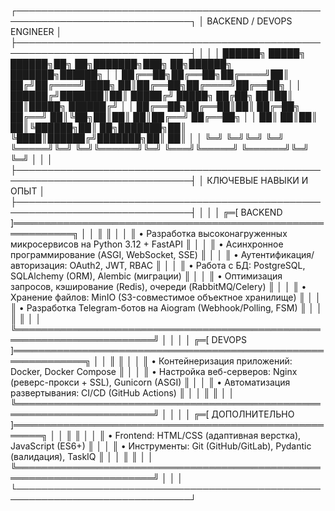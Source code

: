 ┌──────────────────────────────────────────────────────────────────────────────┐
│                          BACKEND / DEVOPS ENGINEER                           │
├──────────────────────────────────────────────────────────────────────────────┤
│                                                                              │
│  ██████╗ █████╗  ██████╗██╗  ██╗███████╗███╗   ██╗██████╗ ███████╗██████╗   │
│  ██╔══██╗██╔══██╗██╔════╝██║ ██╔╝██╔════╝████╗  ██║██╔══██╗██╔════╝██╔══██╗  │
│  ██████╔╝███████║██║     █████╔╝ █████╗  ██╔██╗ ██║██║  ██║█████╗  ██████╔╝  │
│  ██╔══██╗██╔══██║██║     ██╔═██╗ ██╔══╝  ██║╚██╗██║██║  ██║██╔══╝  ██╔══██╗  │
│  ██║  ██║██║  ██║╚██████╗██║  ██╗███████╗██║ ╚████║██████╔╝███████╗██║  ██║  │
│  ╚═╝  ╚═╝╚═╝  ╚═╝ ╚═════╝╚═╝  ╚═╝╚══════╝╚═╝  ╚═══╝╚═════╝ ╚══════╝╚═╝  ╚═╝  │
│                                                                              │
├──────────────────────────────────────────────────────────────────────────────┤
│                          КЛЮЧЕВЫЕ НАВЫКИ И ОПЫТ                             │
├──────────────────────────────────────────────────────────────────────────────┤
│                                                                              │
│  ╔═[ BACKEND ]════════════════════════════════════════════════════════════╗  │
│  ║                                                                        ║  │
│  ║ • Разработка высоконагруженных микросервисов на Python 3.12 + FastAPI  ║  │
│  ║ • Асинхронное программирование (ASGI, WebSocket, SSE)                  ║  │
│  ║ • Аутентификация/авторизация: OAuth2, JWT, RBAC                        ║  │
│  ║ • Работа с БД: PostgreSQL, SQLAlchemy (ORM), Alembic (миграции)        ║  │
│  ║ • Оптимизация запросов, кэширование (Redis), очереди (RabbitMQ/Celery) ║  │
│  ║ • Хранение файлов: MinIO (S3-совместимое объектное хранилище)          ║  │
│  ║ • Разработка Telegram-ботов на Aiogram (Webhook/Polling, FSM)          ║  │
│  ║                                                                        ║  │
│  ╚════════════════════════════════════════════════════════════════════════╝  │
│                                                                              │
│  ╔═[ DEVOPS ]══════════════════════════════════════════════════════════════╗ │
│  ║                                                                        ║  │
│  ║ • Контейнеризация приложений: Docker, Docker Compose                   ║  │
│  ║ • Настройка веб-серверов: Nginx (реверс-прокси + SSL), Gunicorn (ASGI) ║  │
│  ║ • Автоматизация развертывания: CI/CD (GitHub Actions)                  ║  │
│  ║                                                                        ║  │
│  ╚════════════════════════════════════════════════════════════════════════╝  │
│                                                                              │
│  ╔═[ ДОПОЛНИТЕЛЬНО ]═══════════════════════════════════════════════════════╗ │
│  ║                                                                        ║  │
│  ║ • Frontend: HTML/CSS (адаптивная верстка), JavaScript (ES6+)           ║  │
│  ║ • Инструменты: Git (GitHub/GitLab), Pydantic (валидация), TaskIQ      ║  │
│  ║                                                                        ║  │
│  ╚════════════════════════════════════════════════════════════════════════╝  │
│                                                                              │
└──────────────────────────────────────────────────────────────────────────────┘
